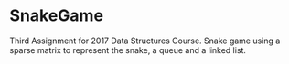 # SnakeGame
Third Assignment for 2017 Data Structures Course.
Snake game using a sparse matrix to represent the snake, a queue and a linked list.
